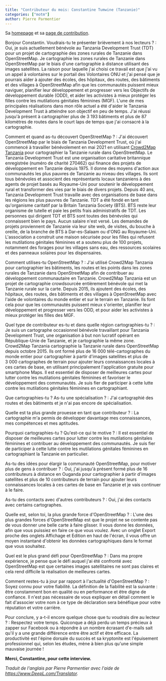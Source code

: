 ```yaml
---
title: "Contributeur du mois: Constantine Tumwine (Tanzanie)"
categories: ["motm"]
author: Pierre Parmentier
---
```


Sa [homepage](https://www.openstreetmap.org/user/Constantine%20Tumwine) et sa [page de contribution](https://hdyc.neis-one.org/?Constantine%20Tumwine).

Bonjour Constantin. Voudrais-tu te présenter brièvement à nos lecteurs ?
: Oui, je suis actuellement bénévole au Tanzania Development Trust (TDT) pour un projet de cartographie des zones rurales de Tanzanie dans OpenStreetMap. Je cartographie les zones rurales de Tanzanie dans OpenStreetMap par le biais d'une cartographie à distance utilisant des images satellites. La raison pour laquelle j'ai choisi ce travail est que j'ai vu un appel à volontaires sur le portail des Volontaires ONU  et j'ai pensé que je pourrais aider à ajouter des écoles, des hôpitaux, des routes, des bâtiments et des villages à OpenStreetMap afin que les communautés puissent mieux naviguer, planifier leur développement et progresser vers les Objectifs de développement durable (ODD), et aider les activistes à mieux protéger les filles contre les mutilations génitales féminines (MGF). L'une de mes principales réalisations dans mon rôle actuel a été d'aider le Tanzania Development Trust à atteindre son objectif en peu de temps. J'ai réussi jusqu'à présent à cartographier plus de 3&nbsp;193 bâtiments et plus de 87 kilomètres de routes dans le court laps de temps que j'ai consacré à la cartographie.

<!--more-->

Comment et quand as-tu découvert OpenStreetMap ?
: J'ai découvert OpenStreetMap par le biais de Tanzania Development Trust, où j'ai commencé à travailler bénévolement en mai 2021 en utilisant [Crowd2Map Tanzania](https://crowd2map.org/) pour cartographier la Tanzanie rurale dans OpenStreetMap. Le Tanzania Development Trust est une organisation caritative britannique enregistrée (numéro de charité 270462) qui finance des projets de développement en Tanzanie depuis 1975. Il donne des moyens d'action aux communautés les plus pauvres de Tanzanie au niveau des villages. Ils sont tous bénévoles et associent des représentants locaux tanzaniens à des agents de projet basés au Royaume-Uni pour soutenir le développement rural et transformer des vies par le biais de divers projets. Depuis 40 ans, Tanzania Development Trust travaille avec des organisations de base dans les régions les plus pauvres de Tanzanie. TDT a été fondé en tant qu'organisme caritatif par la Britain Tanzania Society (BTS). BTS reste leur organisme de tutelle et paie les petits frais administratifs de TDT. Les personnes qui dirigent TDT et BTS sont toutes des bénévoles qui connaissent bien le pays. Aucun salaire n'est versé. Les demandes de projets proviennent de Tanzanie via leur site web, de visites, du bouche à oreille, de la branche de BTS à Dar-es-Salaam ou d'ONG au Royaume-Uni. L'association a construit une maison sécurisée pour les filles qui refusent les mutilations génitales féminines et a soutenu plus de 100 projets, notamment des forages pour les villages sans eau, des ressources scolaires et des panneaux solaires pour les dispensaires.

Comment utilises-tu OpenStreetMap ?
: J'ai utilisé Crowd2Map Tanzania pour cartographier les bâtiments, les routes et les points dans les zones rurales de Tanzanie dans OpenStreetMap afin de contribuer au développement communautaire en Tanzanie. Crowd2Map Tanzania est un projet de cartographie crowdsourcée entièrement bénévole qui met la Tanzanie rurale sur la carte. Depuis 2015, ils ajoutent des écoles, des hôpitaux, des routes, des bâtiments et des villages à OpenStreetMap avec l'aide de volontaires du monde entier et sur le terrain en Tanzanie. Ils font cela pour que les communautés puissent mieux s'orienter, planifier leur développement et progresser vers les ODD, et pour aider les activistes à mieux protéger les filles des MGF.

Quel type de contributeur es-tu et dans quelle région cartographies-tu ?
: Je suis un cartographe occasionnel bénévole travaillant pour Tanzania Development Trust, une organisation à but non lucratif opérant en République-Unie de Tanzanie, et je cartographie la même zone. Crowd2Map Tanzania cartographie la Tanzanie rurale dans OpenStreetMap depuis octobre 2015. Ils ont formé plus de 16&nbsp;000 télé-cartographes du monde entier pour cartographier à partir d'images satellites et plus de 3&nbsp;000 cartographes de terrain pour ajouter leurs connaissances locales à ces cartes de base, en utilisant principalement l'application gratuite pour smartphone Maps. Il est essentiel de disposer de meilleures cartes pour lutter contre les mutilations génitales féminines et favoriser le développement des communautés. Je suis fier de participer à cette lutte contre les mutilations génitales féminines en cartographiant.

Que cartographies-tu ? As-tu une spécialisation ?
: J'ai cartographié des routes et des bâtiments et je n'ai pas encore de spécialisation.

Quelle est ta plus grande prouesse en tant que contributeur ?
: La cartographie m'a permis de développer davantage mes connaissances, mes compétences et mes aptitudes.

Pourquoi cartographies-tu ? Qu'est-ce qui te motive ?
: Il est essentiel de disposer de meilleures cartes pour lutter contre les mutilations génitales féminines et contribuer au développement des communautés. Je suis fier de participer à cette lutte contre les mutilations génitales féminines en cartographiant la Tanzanie en particulier.

As-tu des idées pour élargir la communauté OpenStreetMap, pour motiver plus de gens à contribuer ?
: Oui, j'ai jusqu'à présent formé plus de 16 contributeurs à distance en Ouganda pour cartographier à partir d'images satellites et plus de 10 contributeurs de terrain pour ajouter leurs connaissances locales à ces cartes de base en Tanzanie et je vais continuer à le faire.

As-tu des contacts avec d'autres contributeurs ?
: Oui, j'ai des contacts avec certains cartographes.

Quelle est, selon toi, la plus grande force d'OpenStreetMap ?
: L'une des plus grandes forces d'OpenStreetMap est que le projet ne se contente pas de vous donner une belle carte à faire glisser. Il vous donne les données, afin que vous puissiez en faire ce que vous voulez. Avec un onglet Export proche des onglets Affichage et Edition en haut de l'écran, il vous offre un moyen instantané d'obtenir les données cartographiques dans le format que vous souhaitez.

Quel est le plus grand défi pour OpenStreetMap ?
: Dans ma propre expérience, je pense que le défi auquel j'ai été confronté avec OpenStreetMap est que certaines images satellitaires ne sont pas claires et cela rend difficile la réalisation de meilleures cartes.

Comment restes-tu à jour par rapport à l'actualité d'OpenStreetMap ?
: Soyez connu pour votre fiabilité. La définition de la fiabilité est la suivante : être constamment bon en qualité ou en performance et être digne de confiance. Il n'est pas nécessaire de vous expliquer en détail comment le fait d'associer votre nom à ce type de déclaration sera bénéfique pour votre réputation et votre carrière.

Pour conclure, y a-t-il encore quelque chose que tu voudrais dire au lecteur ?
: Respectez votre temps. Quiconque a déjà perdu un temps précieux à zapper sur Facebook ou à répondre à un nombre écrasant d'e-mails sait qu'il y a une grande différence entre être actif et être efficace. La productivité est l'épine dorsale du succès et sa kryptonite est l'épuisement professionnel qui, selon les études, mène à bien plus qu'une simple mauvaise journée !

**Merci, Constantine, pour cette interview.**

*Traduit de l'anglais par Pierre Parmentier avec l'aide de <https://www.DeepL.com/Translator>.*
